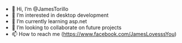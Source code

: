 - 👋 Hi, I’m @JamesTorillo
- 👀 I’m interested in desktop development
- 🌱 I’m currently learning asp.net
- 💞️ I’m looking to collaborate on future projects
- 📫 How to reach me (https://www.facebook.com/JamesLovesssYou)

<!---
JamesTorillo/JamesTorillo is a ✨ special ✨ repository because its `README.md` (this file) appears on your GitHub profile.
You can click the Preview link to take a look at your changes.
--->
